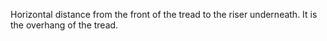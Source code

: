 Horizontal distance from the front of the tread to the riser underneath. It is the overhang of the tread.
